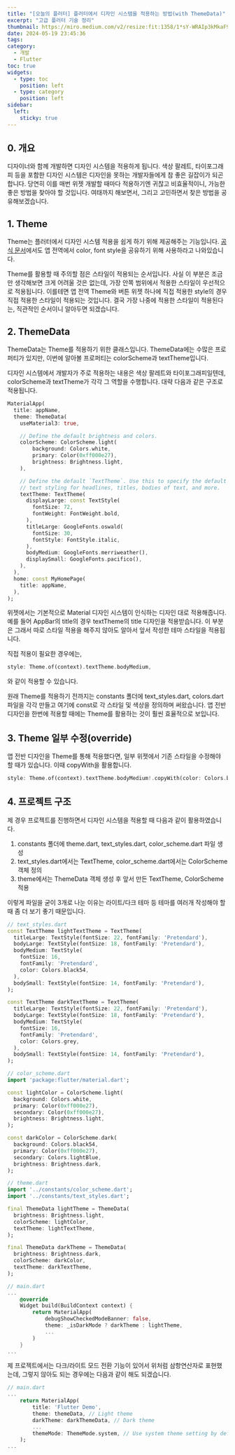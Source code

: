```yaml
---
title: "[오늘의 플러터] 플러터에서 디자인 시스템을 적용하는 방법(with ThemeData)"
excerpt: "고급 플러터 기술 정리"
thumbnail: https://miro.medium.com/v2/resize:fit:1358/1*sY-WRAIp3kMkaF9qAucIEg.png
date: 2024-05-19 23:45:36
tags:
category:
  - 개발
  - Flutter
toc: true
widgets:
  - type: toc
    position: left
  - type: category
    position: left
sidebar:
  left:
    sticky: true
---
```


## 0. 개요

디자이너와 함께 개발하면 디자인 시스템을 적용하게 됩니다.
색상 팔레트, 타이포그래피 등을 포함한 디자인 시스템은 디자인을 못하는 개발자들에게 참 좋은 길잡이가 되곤 합니다.
당연히 이를 매번 위젯 개발할 때마다 적용하기엔 귀찮고 비효율적이니, 가능한 좋은 방법을 찾아야 할 것입니다.
여태까지 해보면서, 그리고 고민하면서 찾은 방법을 공유해보겠습니다.

## 1. Theme

Theme는 플러터에서 디자인 시스템 적용을 쉽게 하기 위해 제공해주는 기능입니다.
[공식 문서](https://docs.flutter.dev/cookbook/design/themes)에서도 앱 전역에서 color, font style을 공유하기 위해 사용하라고 나와있습니다.

Theme를 활용할 때 주의할 점은 스타일이 적용되는 순서입니다.
사실 이 부분은 조금만 생각해보면 크게 어려울 것은 없는데, 가장 안쪽 범위에서 적용한 스타일이 우선적으로 적용됩니다.
이를테면 앱 전역 Theme와 버튼 위젯 하나에 직접 적용한 style의 경우 직접 적용한 스타일이 적용되는 것입니다.
결국 가장 나중에 적용한 스타일이 적용된다는, 직관적인 순서이니 알아두면 되겠습니다.

## 2. ThemeData

ThemeData는 Theme를 적용하기 위한 클래스입니다.
ThemeData에는 수많은 프로퍼티가 있지만, 이번에 알아볼 프로퍼티는 colorScheme과 textTheme입니다.

디자인 시스템에서 개발자가 주로 적용하는 내용은 색상 팔레트와 타이포그래피일텐데, colorScheme과 textTheme가 각각 그 역할을 수행합니다.
대략 다음과 같은 구조로 적용됩니다.

```dart
MaterialApp(
  title: appName,
  theme: ThemeData(
    useMaterial3: true,

    // Define the default brightness and colors.
    colorScheme: ColorScheme.light(
        background: Colors.white,
        primary: Color(0xff000e27),
        brightness: Brightness.light,
    ),

    // Define the default `TextTheme`. Use this to specify the default
    // text styling for headlines, titles, bodies of text, and more.
    textTheme: TextTheme(
      displayLarge: const TextStyle(
        fontSize: 72,
        fontWeight: FontWeight.bold,
      ),
      titleLarge: GoogleFonts.oswald(
        fontSize: 30,
        fontStyle: FontStyle.italic,
      ),
      bodyMedium: GoogleFonts.merriweather(),
      displaySmall: GoogleFonts.pacifico(),
    ),
  ),
  home: const MyHomePage(
    title: appName,
  ),
);
```

위젯에서는 기본적으로 Material 디자인 시스템이 인식하는 디자인 대로 적용해줍니다.
예를 들어 AppBar의 title의 경우 textTheme의 title 디자인을 적용받습니다.
이 부분은 그래서 따로 스타일 적용을 해주지 않아도 알아서 앞서 작성한 테마 스타일을 적용됩니다.

직접 적용이 필요한 경우에는,

```dart
style: Theme.of(context).textTheme.bodyMedium,
```

와 같이 적용할 수 있습니다.

원래 Theme를 적용하기 전까지는 constants 폴더에 text_styles.dart, colors.dart 파일을 각각 만들고 여기에 const로 각 스타일 및 색상을 정의하며 써왔습니다.
앱 전반 디자인을 한번에 적용할 때에는 Theme를 활용하는 것이 훨씬 효율적으로 보입니다.

## 3. Theme 일부 수정(override)

앱 전반 디자인을 Theme를 통해 적용했다면, 일부 위젯에서 기존 스타일을 수정해야 할 때가 있습니다.
이때 copyWith을 활용합니다.

```dart
style: Theme.of(context).textTheme.bodyMedium!.copyWith(color: Colors.blue),
```

## 4. 프로젝트 구조

제 경우 프로젝트를 진행하면서 디자인 시스템을 적용할 때 다음과 같이 활용하였습니다.

1. constants 폴더에 theme.dart, text_styles.dart, color_scheme.dart 파일 생성
2. text_styles.dart에서는 TextTheme, color_scheme.dart에서는 ColorScheme 객체 정의
3. theme에서는 ThemeData 객체 생성 후 앞서 만든 TextTheme, ColorScheme 적용

이렇게 파일을 굳이 3개로 나눈 이유는 라이트/다크 테마 등 테마를 여러개 작성해야 할 때 좀 더 보기 좋기 때문입니다.

```dart
// text_styles.dart
const TextTheme lightTextTheme = TextTheme(
  titleLarge: TextStyle(fontSize: 22, fontFamily: 'Pretendard'),
  bodyLarge: TextStyle(fontSize: 18, fontFamily: 'Pretendard'),
  bodyMedium: TextStyle(
    fontSize: 16,
    fontFamily: 'Pretendard',
    color: Colors.black54,
  ),
  bodySmall: TextStyle(fontSize: 14, fontFamily: 'Pretendard'),
);

const TextTheme darkTextTheme = TextTheme(
  titleLarge: TextStyle(fontSize: 22, fontFamily: 'Pretendard'),
  bodyLarge: TextStyle(fontSize: 18, fontFamily: 'Pretendard'),
  bodyMedium: TextStyle(
    fontSize: 16,
    fontFamily: 'Pretendard',
    color: Colors.grey,
  ),
  bodySmall: TextStyle(fontSize: 14, fontFamily: 'Pretendard'),
);
```

```dart
// color_scheme.dart
import 'package:flutter/material.dart';

const lightColor = ColorScheme.light(
  background: Colors.white,
  primary: Color(0xff000e27),
  secondary: Color(0xff000e27),
  brightness: Brightness.light,
);

const darkColor = ColorScheme.dark(
  background: Colors.black54,
  primary: Color(0xff000e27),
  secondary: Colors.lightBlue,
  brightness: Brightness.dark,
);
```

```dart
// theme.dart
import '../constants/color_scheme.dart';
import '../constants/text_styles.dart';

final ThemeData lightTheme = ThemeData(
  brightness: Brightness.light,
  colorScheme: lightColor,
  textTheme: lightTextTheme,
);

final ThemeData darkTheme = ThemeData(
  brightness: Brightness.dark,
  colorScheme: darkColor,
  textTheme: darkTextTheme,
);
```

```dart
// main.dart
...
    @override
    Widget build(BuildContext context) {
        return MaterialApp(
            debugShowCheckedModeBanner: false,
            theme: _isDarkMode ? darkTheme : lightTheme,
            ...
        )
    }
...
```

제 프로젝트에서는 다크/라이트 모드 전환 기능이 있어서 위처럼 삼항연산자로 표현했는데,
그렇지 않아도 되는 경우에는 다음과 같이 해도 되겠습니다.

```dart
// main.dart
...
    return MaterialApp(
        title: 'Flutter Demo',
        theme: themeData, // Light theme
        darkTheme: darkThemeData, // Dark theme
        ...
        themeMode: ThemeMode.system, // Use system theme setting by default
    );
...
```